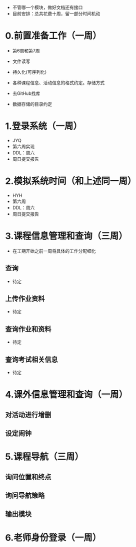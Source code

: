 - 不管哪一个模块，做好文档还有接口
- 目前安排：总共花费十周，留一部分时间机动

# 0.前置准备工作（一周）

- 第6周和第7周

- 文件读写
- 持久化(可序列化)
- 各种课程信息、活动信息的格式约定。存储方式
- 去GitHub找库
- 数据存储的目录约定

# 1.登录系统（一周）

- JYQ
- 第六周实现
- DDL：周六
- 周日提交报告

# 2.模拟系统时间（和上述同一周）

- HYH
- 第六周
- DDL：周六
- 周日提交报告

# 3.课程信息管理和查询（三周）

- 在工期开始之前一周将具体的工作分配细化

## 查询

- 待定

## 上传作业资料

- 待定

## 查询作业和资料

- 待定

## 查询考试相关信息

- 待定





# 4.课外信息管理和查询（一周）

## 对活动进行增删

## 设定闹钟

# 5.课程导航（三周）

## 询问位置和终点

## 询问导航策略

## 输出模块



# 6.老师身份登录（一周）

